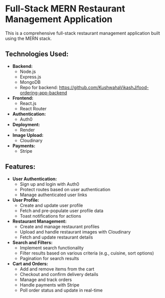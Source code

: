 # Full-Stack MERN Restaurant Management Application

This is a comprehensive full-stack restaurant management application built using the MERN stack.

## Technologies Used:

- **Backend:**
  - Node.js
  - Express.js
  - MongoDB
  - Repo for backend: https://github.com/KushwahaVikashJ/food-ordering-app-backend
- **Frontend:**
  - React.js
  - React Router
- **Authentication:**
  - Auth0
- **Deployment:**
  - Render
- **Image Upload:**
  - Cloudinary
- **Payments:**
  - Stripe

## Features:

- **User Authentication:**
  - Sign up and login with Auth0
  - Protect routes based on user authentication
  - Manage authenticated user links
- **User Profile:**
  - Create and update user profile
  - Fetch and pre-populate user profile data
  - Toast notifications for actions
- **Restaurant Management:**
  - Create and manage restaurant profiles
  - Upload and handle restaurant images with Cloudinary
  - Fetch and update restaurant details
- **Search and Filters:**
  - Implement search functionality
  - Filter results based on various criteria (e.g., cuisine, sort options)
  - Pagination for search results
- **Cart and Orders:**
  - Add and remove items from the cart
  - Checkout and confirm delivery details
  - Manage and track orders
  - Handle payments with Stripe
  - Poll order status and update in real-time
